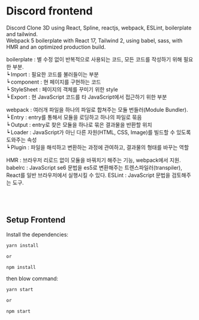 # Discord frontend
Discord Clone 3D using React, Spline, reactjs, webpack, ESLint, boilerplate and tailwind.<br/>
Webpack 5 boilerplate with React 17, Tailwind 2, using babel, sass, with HMR and an optimized production build.

boilerplate : 별 수정 없이 반복적으로 사용되는 코드, 모든 코드를 작성하기 위해 필요한 부분.<br/>
 ┕ Import : 필요한 코드를 불러들이는 부분<br/>
 ┕ component : 현 페이지를 구현하는 코드<br/>
 ┕ StyleSheet : 페이지의 객체를 꾸미기 위한 style<br/>
 ┕ Export : 현 JavaScript 코드를 타 JavaScript에서 접근하기 위한 부분

webpack : 여러개 파일을 하나의 파일로 합쳐주는 모듈 번들러(Module Bundler).<br/>
┕ Entry : entry를 통해서 모듈을 로딩하고 하나의 파일로 묶음<br/>
┕ Output : entry로 찾은 모듈을 하나로 묶은 결과물을 반환할 위치<br/>
┕ Loader : JavaScript가 아닌 다른 자원(HTML, CSS, Image)를 빌드할 수 있도록 도와주는 속성<br/>
┕ Plugin : 파일을 해석하고 변환하는 과정에 관여하고, 결과물의 형태를 바꾸는 역할

HMR : 브라우저 리로드 없이 모듈을 바꿔치기 해주는 기능, webpack에서 지원.
babelrc : JavaScript se6 문법을 es5로 변환해주는 트렌스파일러(transpiler), React를 일반 브라우저에서 실행시킬 수 있다.
ESLint : JavaScript 문법을 검토해주는 도구.


<br/>
<br/>

## Setup Frontend

Install the dependencies:

```bash
yarn install

or

npm install
```

then blow command:
```bash
yarn start

or

npm start
```
